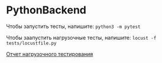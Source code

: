 # PythonBackend

Чтобы запустить тесты, напишите: `python3 -m pytest`

Чтобы заапустить нагрузочные тесты, напишите: `locust -f tests/locustfile.py`

[Отчет нагрузочного тестирования](Отчет%20нагрузочного%20тестирования.pages)